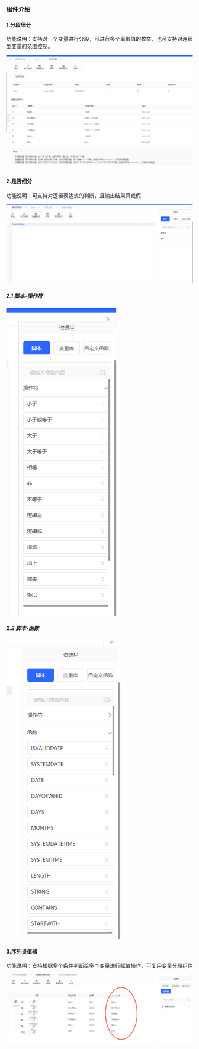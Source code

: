 ### 组件介绍
#### 1.分段细分
功能说明：支持对一个变量进行分段，可进行多个离散值的枚举，也可支持对连续型变量的范围控制。

![Image text](img/1605855782.png)

#### 2.是否细分

功能说明：可支持对逻辑表达式的判断，且输出结果真或假

![Image text](img/1605856665.png)

##### 2.1 脚本-操作符

![Image text](img/1605856749.png)  

##### 2.2 脚本-函数

![Image text](img/1605856829.png)

#### 3.序列设值器

功能说明：支持根据多个条件判断给多个变量进行赋值操作，可复用变量分段组件

![Image text](img/1605858095.png)
